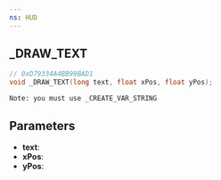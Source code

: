 ```yaml
---
ns: HUD
---
```

## _DRAW_TEXT

```c
// 0xD79334A4BB99BAD1
void _DRAW_TEXT(long text, float xPos, float yPos);
```

```
Note: you must use _CREATE_VAR_STRING
```

## Parameters
* **text**:
* **xPos**:
* **yPos**:
